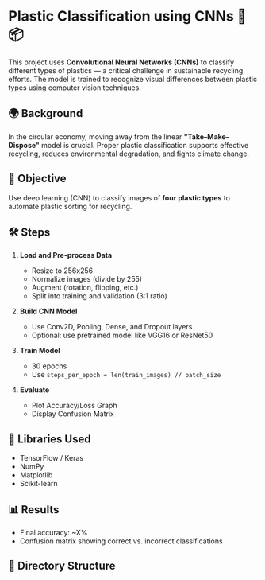 # Plastic Classification using CNNs 🧠📦

This project uses **Convolutional Neural Networks (CNNs)** to classify different types of plastics — a critical challenge in sustainable recycling efforts. The model is trained to recognize visual differences between plastic types using computer vision techniques.

## 🌍 Background

In the circular economy, moving away from the linear **"Take–Make–Dispose"** model is crucial. Proper plastic classification supports effective recycling, reduces environmental degradation, and fights climate change.

## 🧠 Objective

Use deep learning (CNN) to classify images of **four plastic types** to automate plastic sorting for recycling.

## 🛠️ Steps

1. **Load and Pre-process Data**
   - Resize to 256x256
   - Normalize images (divide by 255)
   - Augment (rotation, flipping, etc.)
   - Split into training and validation (3:1 ratio)

2. **Build CNN Model**
   - Use Conv2D, Pooling, Dense, and Dropout layers
   - Optional: use pretrained model like VGG16 or ResNet50

3. **Train Model**
   - 30 epochs
   - Use `steps_per_epoch = len(train_images) // batch_size`

4. **Evaluate**
   - Plot Accuracy/Loss Graph
   - Display Confusion Matrix

## 🧪 Libraries Used

- TensorFlow / Keras
- NumPy
- Matplotlib
- Scikit-learn

## 📊 Results

- Final accuracy: ~X%
- Confusion matrix showing correct vs. incorrect classifications

## 📁 Directory Structure


